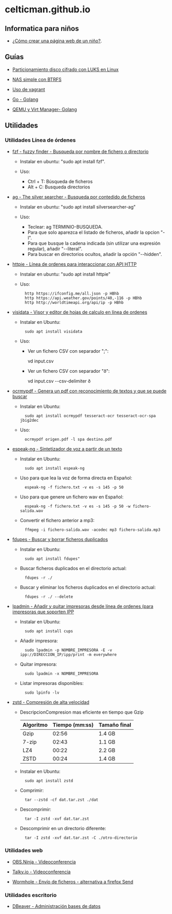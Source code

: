 # celticman.github.io

## Informatica para niños

- [¿Cómo crear una página web de un niño?](./ninos_github_pages.html).

## Guías

- [Particionamiento disco cifrado con LUKS en Linux](./notas_luks_particion_cifrada.html) 

- [NAS simple con BTRFS](./notas_nas.html) 

- [Uso de vagrant](./notas_vagrant.html)

- [Go - Golang](./notas_golang.html)

- [QEMU y Virt Manager- Golang](./notas_qemu.html)

## Utilidades

### Utilidades Línea de órdenes

- [fzf - fuzzy finder - Busqueda por nombre de fichero o directorio](https://github.com/junegunn/fzf) 

    - Instalar en ubuntu: "sudo apt install fzf".
    - Uso:

        - Ctrl + T: Búsqueda de ficheros
        - Alt + C: Busqueda directorios

- [ag - The silver searcher - Busqueda por contedido de ficheros](https://github.com/ggreer/the_silver_searcher)

    - Instalar en ubuntu: "sudo apt install silversearcher-ag"
    - Uso:

        - Teclear: ag TERMINIO-BUSQUEDA.
        - Para que solo aparezca el listado de ficheros, añadir la opcion "-l".
        - Para que busque la cadena indicada (sin utilizar una expresión regular), añadir "--literal".
        - Para buscar en directorios ocultos, añadir la opción "--hidden".

- [httpie - Línea de ordenes para interaccionar con API HTTP](https://httpie.org/)

    - Instalar en ubuntu: "sudo apt install httpie"
    - Uso:


            http https://ifconfig.me/all.json -p HBhb
            http https://api.weather.gov/points/40,-116 -p HBhb
            http http://worldtimeapi.org/api/ip -p HBhb

        
- [visidata - Visor y editor de hojas de calculo en línea de ordenes](https://www.visidata.org)

    - Instalar en Ubuntu: 

            sudo apt install visidata

    - Uso:
        - Ver un fichero CSV con separador ";": 

            vd input.csv

        - Ver un fichero CSV con separador "ð": 

            vd input.csv --csv-delimiter ð

        
- [ocrmypdf - Genera un pdf con reconocimiento de textos y que se puede buscar](https://ocrmypdf.readthedocs.io/en/latest/index.html)

	- Instalar en Ubuntu: 

            sudo apt install ocrmypdf tesseract-ocr tesseract-ocr-spa jbig2dec


	- Uso:	

            ocrmypdf origen.pdf -l spa destino.pdf 

	
- [espeak-ng - Sintetizador de voz a partir de un texto](https://github.com/espeak-ng/espeak-ng)

	- Instalar en Ubuntu: 

            sudo apt install espeak-ng

	- Uso para que lea la voz de forma directa en Español: 

            espeak-ng -f fichero.txt -v es -s 145 -p 50

	- Uso para que genere un fichero wav en Español: 

            espeak-ng -f fichero.txt -v es -s 145 -p 50 -w fichero-salida.wav

	- Convertir el fichero anterior a mp3: 

            ffmpeg -i fichero-salida.wav -acodec mp3 fichero-salida.mp3


- [fdupes - Buscar y borrar ficheros duplicados](https://github.com/adrianlopezroche/fdupes)

	- Instalar en Ubuntu:

            sudo apt install fdupes"

	- Buscar ficheros duplicados en el directorio actual: 

            fdupes -r ./

	- Buscar y eliminar los ficheros duplicados en el directorio actual: 
    
            fdupes -r ./ --delete
    
	
- [lpadmin - Añadir y quitar impresoras desde línea de ordenes (para impresoras que soporten IPP](https://www.cups.org/doc/man-lpadmin.html)

    - Instalar en Ubuntu: 

            sudo apt install cups

    - Añadir impresora:

            sudo lpadmin -p NOMBRE_IMPRESORA -E -v ipp://DIRECCION_IP/ipp/print -m everywhere

    - Quitar impresora:

            sudo lpadmin -x NOMBRE_IMPRESORA

    - Listar impresoras disponibles:

            sudo lpinfo -lv
        
- [zstd - Compresión de alta velocidad](https://github.com/facebook/zstd)

    - DescripcionCompresion mas eficiente en tiempo que Gzip

        | Algoritmo  | Tiempo (mm:ss) | Tamaño final |
        | ------------- | ------------- | ------------- |
        | Gzip  | 02:56  | 1.4 GB  |
        | 7-zip  | 02:43  | 1.1 GB  |
        | LZ4  | 00:22  | 2.2 GB  |
        | ZSTD  | 00:24  | 1.4 GB  |

    - Instalar en Ubuntu: 

            sudo apt install zstd

    - Comprimir: 
        
            tar --zstd -cf dat.tar.zst ./dat

    - Descomprimir: 

            tar -I zstd -xvf dat.tar.zst

    - Descomprimir en un directorio diferente:    

            tar -I zstd -xvf dat.tar.zst -C ./otro-directorio

### Utilidades web

- [OBS.Ninja - Videoconferencia](https://obs.ninja/)

- [Talky.io - Videoconferencia](https://talky.io)

- [Wormhole - Envío de ficheros - alternativa a firefox Send](https://wormhole.app/)

### Utilidades escritorio

- [DBeaver - Administración bases de datos](https://dbeaver.io/)

